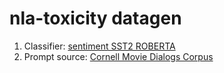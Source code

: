 # nla-toxicity datagen

1. Classifier: [sentiment SST2 ROBERTA](https://s3.amazonaws.com/models.huggingface.co/bert/pplm/discriminators/SST_classifier_head.pt)
2. Prompt source: [Cornell Movie Dialogs Corpus](https://github.com/CornellNLP/ConvoKit/blob/64f40a542a8bbc4a4981cebe17955a59fa5c3812/convokit/util.py#L42)
